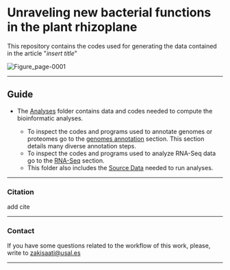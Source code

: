 # Unraveling new bacterial functions in the plant rhizoplane

This repository contains the codes used for generating the data contained in the article "*insert title*" 

<p align="center">

![Figure_page-0001](https://user-images.githubusercontent.com/50806485/200110202-c503f57f-eb3d-4c3d-83bc-51878ccb2bf5.jpg)

---
## Guide
- The [Analyses](./Analyses/) folder contains data and codes needed to compute the bioinformatic analyses.

  - To inspect the codes and programs used to annotate genomes or proteomes go to the [genomes annotation](./Analyses/Genomes_annotation.md) section. This section details many diverse annotation steps.
  - To inspect the codes and programs used to analyze RNA-Seq data go to the [RNA-Seq](./Analyses/RNA-Seq.md) section.
  - This folder also includes the [Source Data](./Analyses/Source_data) needed to run analyses.

 
 ---

### Citation

add cite

---

### Contact

If you have some questions related to the workflow of this work, please, write to zakisaati@usal.es
  
----
